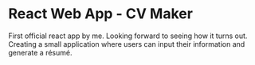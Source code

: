 # React Web App - CV Maker

First official react app by me. Looking forward to seeing how it turns out.
Creating a small application where users can input their information and generate a résumé.
